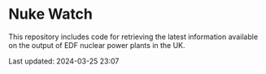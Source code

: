 # Nuke Watch

This repository includes code for retrieving the latest information available on the output of EDF nuclear power plants in the UK.

Last updated: 2024-03-25 23:07